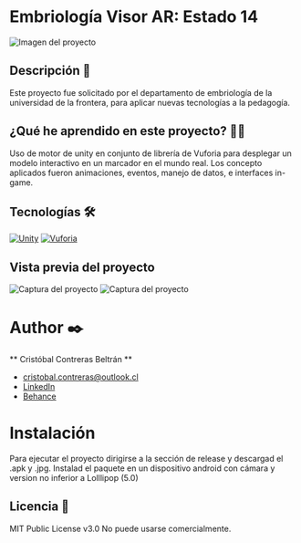 # Embriología Visor AR: Estado 14
![Imagen del proyecto](./readme/imgP.jpg)

## Descripción 📑

Este proyecto fue solicitado por el departamento de embriología de la universidad de la frontera, para aplicar nuevas tecnologías a la pedagogía.

## ¿Qué  he aprendido en este proyecto? 🙇🏻

Uso de motor de unity en conjunto de librería de Vuforia para desplegar un modelo interactivo en un marcador en el mundo real.
Los concepto aplicados fueron animaciones, eventos, manejo de datos, e interfaces in-game.

## Tecnologías 🛠

[![Unity](./readme/Unity.png)](https://docs.unity.com/)
[![Vuforia](./readme/Vuforia.png)](https://docs.unity3d.com/es/2018.4/Manual/vuforia-sdk-overview.html)

## Vista previa del proyecto

![Captura del proyecto](./readme/muestra1.jpg)
![Captura del proyecto](./readme/muestra2.jpg)

# Author ✒️
** Cristóbal Contreras Beltrán **

* [cristobal.contreras@outlook.cl](cristobal.contreras@outlook.cl)
* [LinkedIn](https://www.linkedin.com/in/cristobal-contreras-beltran/)
* [Behance](https://www.behance.net/AsCraftC)

# Instalación
Para ejecutar el proyecto dirigirse a la sección de release y descargad el .apk y .jpg.
Instalad el paquete en un dispositivo android con cámara y version no inferior a Lolllipop (5.0)

## Licencia 📄
MIT Public License v3.0
No puede usarse comercialmente.